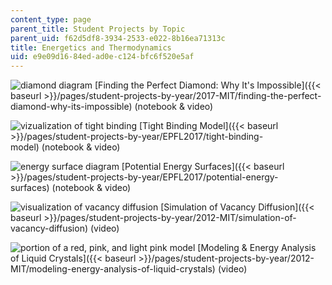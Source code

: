 ```yaml
---
content_type: page
parent_title: Student Projects by Topic
parent_uid: f62d5df8-3934-2533-e022-8b16ea71313c
title: Energetics and Thermodynamics
uid: e9e09d16-84ed-ad0e-c124-bfc6f520e5af
---
```


![diamond diagram](BASEURL_PLACEHOLDER/resources/mitres_3_004f17_21_chyr-th) [Finding the Perfect Diamond: Why It's Impossible]({{< baseurl >}}/pages/student-projects-by-year/2017-MIT/finding-the-perfect-diamond-why-its-impossible) (notebook & video)

![vizualization of tight binding](BASEURL_PLACEHOLDER/resources/mitres_3_004f17_26_anon-th) [Tight Binding Model]({{< baseurl >}}/pages/student-projects-by-year/EPFL2017/tight-binding-model)﻿ (notebook & video)

![energy surface diagram](BASEURL_PLACEHOLDER/resources/mitres_3_004f17_28_moral-th) [Potential Energy Surfaces]({{< baseurl >}}/pages/student-projects-by-year/EPFL2017/potential-energy-surfaces)﻿ (notebook & video)

![visualization of vacancy diffusion](BASEURL_PLACEHOLDER/resources/mitres_3_004f17_7_chen-th) [Simulation of Vacancy Diffusion]({{< baseurl >}}/pages/student-projects-by-year/2012-MIT/simulation-of-vacancy-diffusion) (video)

![portion of a red, pink, and light pink model](BASEURL_PLACEHOLDER/resources/mitres_3_004f17_4_javed-th) [Modeling & Energy Analysis of Liquid Crystals]({{< baseurl >}}/pages/student-projects-by-year/2012-MIT/modeling-energy-analysis-of-liquid-crystals) (video)